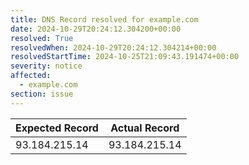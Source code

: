 ```yaml
---
title: DNS Record resolved for example.com
date: 2024-10-29T20:24:12.304200+00:00
resolved: True
resolvedWhen: 2024-10-29T20:24:12.304214+00:00
resolvedStartTime: 2024-10-25T21:09:43.191474+00:00
severity: notice
affected:
  - example.com
section: issue
---
```


| Expected Record  | Actual Record  |
|------------------|----------------|
| 93.184.215.14 | 93.184.215.14 |
